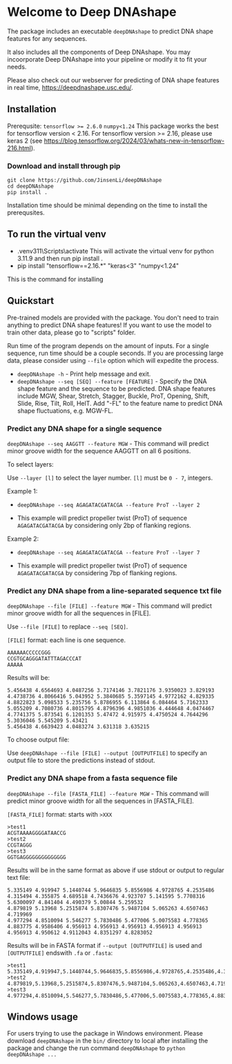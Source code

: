 # Welcome to Deep DNAshape

The package includes an executable `deepDNAshape` to predict DNA shape features for any sequences. 

It also includes all the components of Deep DNAshape. You may incoorporate Deep DNAshape into your pipeline or modify it to fit your needs.

Please also check out our webserver for predicting of DNA shape features in real time, <https://deepdnashape.usc.edu/>.

## Installation

Prerequsite: `tensorflow >= 2.6.0` `numpy<1.24`
This package works the best for tensorflow version < 2.16.
For tensorflow version >= 2.16, please use keras 2 (see <https://blog.tensorflow.org/2024/03/whats-new-in-tensorflow-216.html>). 

### Download and install through pip
```
git clone https://github.com/JinsenLi/deepDNAshape
cd deepDNAshape
pip install .
```
Installation time should be minimal depending on the time to install the prerequsites. 

## To run the virtual venv

* .venv311\Scripts\activate
This will activate the virtual venv for python 3.11.9 and then run pip install .
* pip install "tensorflow==2.16.*" "keras<3" "numpy<1.24"

This is the command for installing 

## Quickstart

Pre-trained models are provided with the package. You don't need to train anything to predict DNA shape features! If you want to use the model to train other data, please go to "scripts" folder.

Run time of the program depends on the amount of inputs. For a single sequence, run time should be a couple seconds. If you are processing large data, please consider using `--file` option which will expedite the process. 

* `deepDNAshape -h` - Print help message and exit.
* `deepDNAshape --seq [SEQ] --feature [FEATURE]` - Specify the DNA shape feature and the sequence to be predicted. DNA shape features include MGW, Shear, Stretch, Stagger, Buckle, ProT, Opening, Shift, Slide, Rise, Tilt, Roll, HelT. Add "-FL" to the feature name to predict DNA shape fluctuations, e.g. MGW-FL.

### Predict any DNA shape for a single sequence

`deepDNAshape --seq AAGGTT --feature MGW` - This command will predict minor groove width for the sequence AAGGTT on all 6 positions.

To select layers:

Use `--layer [l]` to select the layer number. `[l]` must be `0 - 7`, integers. 

Example 1:

* `deepDNAshape --seq AGAGATACGATACGA --feature ProT --layer 2`

* This example will predict propeller twist (ProT) of sequence `AGAGATACGATACGA` by considering only 2bp of flanking regions. 

Example 2:

* `deepDNAshape --seq AGAGATACGATACGA --feature ProT --layer 7`

* This example will predict propeller twist (ProT) of sequence `AGAGATACGATACGA` by considering 7bp of flanking regions. 


### Predict any DNA shape from a line-separated sequence txt file
`deepDNAshape --file [FILE] --feature MGW` - This command will predict minor groove width for all the sequences in [FILE].


Use `--file [FILE]` to replace `--seq [SEQ]`. 

`[FILE]` format: each line is one sequence. 
```
AAAAAACCCCCGGG
CCGTGCAGGGATATTTAGACCCAT
AAAAA
```

Results will be:
```
5.456438 4.6564693 4.0487256 3.7174146 3.7821176 3.9350023 3.829193 4.4738736 4.8066416 5.043952 5.3840685 5.3597145 4.9772162 4.829335
4.8822823 5.098533 5.235756 5.8786955 6.113864 6.084464 5.7162333 5.055209 4.7080736 4.8015795 4.8796396 4.9851036 4.444648 4.0474467 4.7741375 5.873541 6.1201353 5.47472 4.915975 4.4750524 4.7644296 5.3036046 5.545209 5.43421
5.456438 4.6639423 4.0483274 3.631318 3.635215
```

To choose output file:

Use `deepDNAshape --file [FILE] --output [OUTPUTFILE]` to specify an output file to store the predictions instead of stdout.

### Predict any DNA shape from a fasta sequence file
`deepDNAshape --file [FASTA_FILE] --feature MGW` - This command will predict minor groove width for all the sequences in [FASTA_FILE].


`[FASTA_FILE]` format: starts with `>XXX`
```
>test1
ACGTAAAAGGGGATAACCG
>test2
CCGTAGGG
>test3
GGTGAGGGGGGGGGGGGGG
```

Results will be in the same format as above if use stdout or output to regular text file:
```
5.335149 4.919947 5.1440744 5.9646835 5.8556986 4.9728765 4.2535486 4.315494 4.355875 4.689518 4.7436676 4.923707 5.141595 5.7708316 5.6300097 4.841404 4.490379 5.00844 5.259532
4.879819 5.13968 5.2515874 5.8307476 5.9487104 5.065263 4.6507463 4.719969
4.977294 4.8510094 5.546277 5.7830486 5.477006 5.0075583 4.778365 4.883775 4.9586406 4.956913 4.956913 4.956913 4.956913 4.956913 4.956913 4.950612 4.9112043 4.8351297 4.8283052
```


Results will be in FASTA format if `--output [OUTPUTFILE]` is used and `[OUTPUTFILE]` endswith `.fa` or `.fasta`:
```
>test1
5.335149,4.919947,5.1440744,5.9646835,5.8556986,4.9728765,4.2535486,4.315494,4.355875,4.689518,4.7436676,4.923707,5.141595,5.7708316,5.6300097,4.841404,4.490379,5.00844,5.259532
>test2
4.879819,5.13968,5.2515874,5.8307476,5.9487104,5.065263,4.6507463,4.719969
>test3
4.977294,4.8510094,5.546277,5.7830486,5.477006,5.0075583,4.778365,4.883775,4.9586406,4.956913,4.956913,4.956913,4.956913,4.956913,4.956913,4.950612,4.9112043,4.8351297,4.8283052
```


## Windows usage

For users trying to use the package in Windows environment. Please download `deepDNAshape` in the `bin/` directory to local after installing the package and change the run command `deepDNAshape` to `python deepDNAshape ...`
